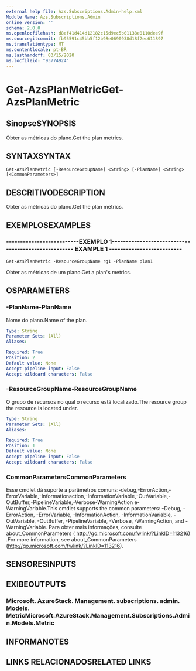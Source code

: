 ```yaml
---
external help file: Azs.Subscriptions.Admin-help.xml
Module Name: Azs.Subscriptions.Admin
online version: ''
schema: 2.0.0
ms.openlocfilehash: d8ef41d414d12182c15d9ec5b01138e0110dee9f
ms.sourcegitcommit: fb95591c45bb5f12b98e0690938d18f2ec611897
ms.translationtype: MT
ms.contentlocale: pt-BR
ms.lasthandoff: 03/15/2020
ms.locfileid: "93774924"
---
```

# <span data-ttu-id="a5382-101">Get-AzsPlanMetric</span><span class="sxs-lookup"><span data-stu-id="a5382-101">Get-AzsPlanMetric</span></span>

## <span data-ttu-id="a5382-102">Sinopse</span><span class="sxs-lookup"><span data-stu-id="a5382-102">SYNOPSIS</span></span>
<span data-ttu-id="a5382-103">Obter as métricas do plano.</span><span class="sxs-lookup"><span data-stu-id="a5382-103">Get the plan metrics.</span></span>

## <span data-ttu-id="a5382-104">SYNTAX</span><span class="sxs-lookup"><span data-stu-id="a5382-104">SYNTAX</span></span>

```
Get-AzsPlanMetric [-ResourceGroupName] <String> [-PlanName] <String> [<CommonParameters>]
```

## <span data-ttu-id="a5382-105">DESCRITIVO</span><span class="sxs-lookup"><span data-stu-id="a5382-105">DESCRIPTION</span></span>
<span data-ttu-id="a5382-106">Obter as métricas do plano.</span><span class="sxs-lookup"><span data-stu-id="a5382-106">Get the plan metrics.</span></span>

## <span data-ttu-id="a5382-107">EXEMPLOS</span><span class="sxs-lookup"><span data-stu-id="a5382-107">EXAMPLES</span></span>

### <span data-ttu-id="a5382-108">--------------------------EXEMPLO 1--------------------------</span><span class="sxs-lookup"><span data-stu-id="a5382-108">-------------------------- EXAMPLE 1 --------------------------</span></span>
```
Get-AzsPlanMetric -ResourceGroupName rg1 -PlanName plan1
```

<span data-ttu-id="a5382-109">Obter as métricas de um plano.</span><span class="sxs-lookup"><span data-stu-id="a5382-109">Get a plan's metrics.</span></span>

## <span data-ttu-id="a5382-110">OS</span><span class="sxs-lookup"><span data-stu-id="a5382-110">PARAMETERS</span></span>

### <span data-ttu-id="a5382-111">-PlanName</span><span class="sxs-lookup"><span data-stu-id="a5382-111">-PlanName</span></span>
<span data-ttu-id="a5382-112">Nome do plano.</span><span class="sxs-lookup"><span data-stu-id="a5382-112">Name of the plan.</span></span>

```yaml
Type: String
Parameter Sets: (All)
Aliases: 

Required: True
Position: 2
Default value: None
Accept pipeline input: False
Accept wildcard characters: False
```

### <span data-ttu-id="a5382-113">-ResourceGroupName</span><span class="sxs-lookup"><span data-stu-id="a5382-113">-ResourceGroupName</span></span>
<span data-ttu-id="a5382-114">O grupo de recursos no qual o recurso está localizado.</span><span class="sxs-lookup"><span data-stu-id="a5382-114">The resource group the resource is located under.</span></span>

```yaml
Type: String
Parameter Sets: (All)
Aliases: 

Required: True
Position: 1
Default value: None
Accept pipeline input: False
Accept wildcard characters: False
```

### <span data-ttu-id="a5382-115">CommonParameters</span><span class="sxs-lookup"><span data-stu-id="a5382-115">CommonParameters</span></span>
<span data-ttu-id="a5382-116">Esse cmdlet dá suporte a parâmetros comuns:-debug,-ErrorAction,-ErrorVariable,-Informationaction,-InformationVariable,-OutVariable,-OutBuffer,-PipelineVariable,-Verbose-WarningAction e-WarningVariable.</span><span class="sxs-lookup"><span data-stu-id="a5382-116">This cmdlet supports the common parameters: -Debug, -ErrorAction, -ErrorVariable, -InformationAction, -InformationVariable, -OutVariable, -OutBuffer, -PipelineVariable, -Verbose, -WarningAction, and -WarningVariable.</span></span> <span data-ttu-id="a5382-117">Para obter mais informações, consulte about_CommonParameters ( http://go.microsoft.com/fwlink/?LinkID=113216) .</span><span class="sxs-lookup"><span data-stu-id="a5382-117">For more information, see about_CommonParameters (http://go.microsoft.com/fwlink/?LinkID=113216).</span></span>

## <span data-ttu-id="a5382-118">SENSORES</span><span class="sxs-lookup"><span data-stu-id="a5382-118">INPUTS</span></span>

## <span data-ttu-id="a5382-119">EXIBE</span><span class="sxs-lookup"><span data-stu-id="a5382-119">OUTPUTS</span></span>

### <span data-ttu-id="a5382-120">Microsoft. AzureStack. Management. subscriptions. admin. Models. Metric</span><span class="sxs-lookup"><span data-stu-id="a5382-120">Microsoft.AzureStack.Management.Subscriptions.Admin.Models.Metric</span></span>

## <span data-ttu-id="a5382-121">INFORMA</span><span class="sxs-lookup"><span data-stu-id="a5382-121">NOTES</span></span>

## <span data-ttu-id="a5382-122">LINKS RELACIONADOS</span><span class="sxs-lookup"><span data-stu-id="a5382-122">RELATED LINKS</span></span>

